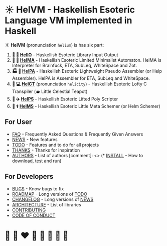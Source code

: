 # ☀️ **HelVM** - Haskellish Esoteric Language VM implemented in Haskell

☀️ **HelVM** (pronunciation `helium`) is has six part:

1. **🚒 🍳 [HelIO](http://helvm.org/helvm-common)** - Haskellish Esoteric Library Input Output
1. **🔧 🎨 [HelMA](http://helvm.org/helma)** - Haskellish Esoteric Limited Minimalist Automaton. HelMA is Interpreter for Brainfuck, ETA, SubLeq, WhiteSpace and Zot.
2. **🏭 🌾 [HelPA](http://helvm.org/helpa)** - Haskellish Esoteric Lightweight Pseudo Assembler (or Help Assembler).  HelPA is Assembler for ETA, SubLeq and WhiteSpace.
3. **💼 💻 [HelCT](http://helvm.org/helct)** (pronunciation `helicity`) - Haskellish Esoteric Lofty C Transpiler (🫖 Little Celestial Teapot)
4. **🚀 ✈️ [HelPS](http://helvm.org/helps)** - Haskellish Esoteric Lifted Poly Scripter
5. **🔬 ⚕️ [HelMS](http://helvm.org/helms)** - Haskellish Esoteric Little Meta Schemer (or Helm Schemer)

## For User
* [FAQ](FAQ.md) - Frequently Asked Questions & Frequently Given Answers
* [NEWS](NEWS.md) - New features
* [TODO](TODO.md) - Features and to do for all projects
* [THANKS](THANKS.md) - Thanks for inspiration
* [AUTHORS](AUTHORS.md) - List of authors
[comment]: <> (* [INSTALL](users/INSTALL.md) - How to download, test and run)

## For Developers
* [BUGS](BUGS.md) - Know bugs to fix
* [ROADMAP](ROADMAP.md) - Long versions of [TODO](TODO.md)
* [CHANGELOG](CHANGELOG.md) - Long versions of [NEWS](NEWS.md)
* [ARCHITECTURE](developers/ARCHITECTURE.md) - List of libraries
* [CONTRIBUTING](CONTRIBUTING.md)
* [CODE OF CONDUCT](CODE_OF_CONDUCT.md)

<!-- https://en.wikipedia.org/wiki/README -->

# 🦄 🌈 ❤️ 💛 💚 💙 🤍 🖤
